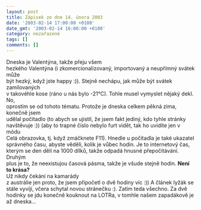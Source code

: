 ```yaml
---
layout: post
title: Zápisek ze dne 14. února 2003
date: '2003-02-14 17:00:00 +0100'
date_gmt: '2003-02-14 16:00:00 +0100'
category: nezařazené
tags: []
comments: []
---
```

<p>Dneska je Valentýna, takže přeju všem<br />
hezkého Valentýna (i zkomercionalizovaný, importovaný a neupřímný svátek může<br />
být hezký, když jste happy :)). Stejně nechápu, jak může být svátek zamilovaných<br />
v takovéhle kose (ráno u nás bylo -21°C). Tohle musel vymyslet nějaký dekl. No,<br />
oprostím se od tohoto tématu. Protože je dneska celkem pěkná zima, konečně jsem<br />
udělal počítadlo (to abych se ujistil, že jsem fakt jediný, kdo tyhle stránky<br />
navštěvuje :)) (aby to trapné číslo nebylo furt vidět, tak ho uvidíte jen v módu<br />
Celá obrazovka, tj. když zmáčknete F11). Hnedle u počítadla je také ukazatel<br />
správného času, abyste věděli, kolik je vůbec hodin. Je to internetový čas,<br />
kterým se den dělí na 1000 dílků, takže odpadá hnusné přepočítávání. Druhým<br />
plus je to, že neexistujou časová pásma, takže je všude stejně hodin. <span style="font-weight:bold">Není to krása?</span><br />
 Už nikdy čekání na kamarády<br />
z austrálie jen proto, že jsem připočetl o dvě hodiny víc :)) A článek lyžák se<br />
stále vyvíjí, včera schytal novou stránečku :). Zatím teda všechno. Za dvě<br />
hodinky se jdu konečně kouknout na LOTRa, v tomhle našem zapadákově je až dneska...</p>
